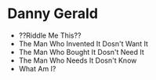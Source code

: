 # Danny Gerald

* ??Riddle Me This??
* The Man Who Invented It Dosn't Want It
* The Man Who Bought It Dosn't Need It
* The Man Who Needs It Dosn't Know
* What Am I?
